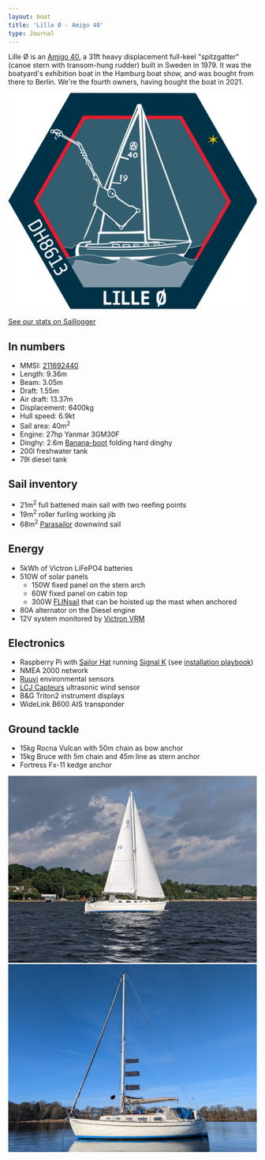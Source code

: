 ```yaml
---
layout: boat
title: 'Lille Ø - Amigo 40'
type: Journal
---
```


Lille Ø is an [Amigo 40](https://sailboatdata.com/sailboat/amigo-40), a 31ft heavy displacement full-keel "spitzgatter" (canoe stern with transom-hung rudder) built in Sweden in 1979. It was the boatyard's exhibition boat in the Hamburg boat show, and was bought from there to Berlin. We're the fourth owners, having bought the boat in 2021.

![Lille Ø crew badge](../2021/8eb3e7106ec080cb96bf6c1b514b6a5f.png) 

[See our stats on Saillogger](https://saillogger.com/stats/143/)

## In numbers

* MMSI: [211692440](https://www.marinetraffic.com/en/ais/details/ships/shipid:6684115/mmsi:211692440/imo:0/vessel:LILLE_OE)
* Length: 9.36m
* Beam: 3.05m
* Draft: 1.55m
* Air draft: 13.37m
* Displacement: 6400kg
* Hull speed: 6.9kt
* Sail area: 40m<sup>2</sup>
* Engine: 27hp Yanmar 3GM30F 
* Dinghy: 2.6m [Banana-boot](http://www.banana-boot.de/en/) folding hard dinghy
* 200l freshwater tank
* 79l diesel tank

## Sail inventory

* 21m<sup>2</sup> full battened main sail with two reefing points
* 19m<sup>2</sup> roller furling working jib
* 68m<sup>2</sup> [Parasailor](https://www.parasailor.com/) downwind sail

## Energy

* 5kWh of Victron LiFePO4 batteries
* 510W of solar panels
  - 150W fixed panel on the stern arch
  - 60W fixed panel on cabin top
  - 300W [FLINsail](https://flin-solar.com/flinsail) that can be hoisted up the mast when anchored
* 80A alternator on the Diesel engine
* 12V system monitored by [Victron VRM](https://www.victronenergy.com/panel-systems-remote-monitoring/vrm)

## Electronics

* Raspberry Pi with [Sailor Hat](https://hatlabs.fi/) running [Signal K](http://signalk.org) (see [installation playbook](https://github.com/meri-imperiumi/lille-oe))
* NMEA 2000 network
* [Ruuvi](https://ruuvi.com) environmental sensors
* [LCJ Capteurs](https://lcjcapteurs.com) ultrasonic wind sensor
* B&G Triton2 instrument displays
* WideLink B600 AIS transponder

## Ground tackle

* 15kg Rocna Vulcan with 50m chain as bow anchor
* 15kg Bruce with 5m chain and 45m line as stern anchor
* Fortress Fx-11 kedge anchor

![Under way](../2021/7143e23ead65021105190ee55bf6d37c.jpg) ![Anchored](../2021/5181076882c1e1b5ed7235d7e9e6edcd.jpg)
